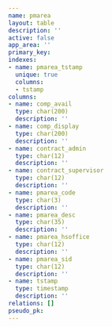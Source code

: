 ```yaml
---
name: pmarea
layout: table
description: ''
active: false
app_area: ''
primary_key: 
indexes:
- name: pmarea_tstamp
  unique: true
  columns:
  - tstamp
columns:
- name: comp_avail
  type: char(200)
  description: ''
- name: comp_display
  type: char(200)
  description: ''
- name: contract_admin
  type: char(12)
  description: ''
- name: contract_supervisor
  type: char(12)
  description: ''
- name: pmarea_code
  type: char(3)
  description: ''
- name: pmarea_desc
  type: char(35)
  description: ''
- name: pmarea_hsoffice
  type: char(12)
  description: ''
- name: pmarea_sid
  type: char(12)
  description: ''
- name: tstamp
  type: timestamp
  description: ''
relations: []
pseudo_pk: 
---
```


